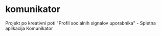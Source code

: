 # komunikator
Projekt po kreativni poti "Profil socialnih signalov uporabnika" - Spletna aplikacija Komunikator
